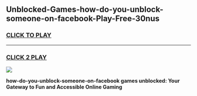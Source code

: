 
## Unblocked-Games-how-do-you-unblock-someone-on-facebook-Play-Free-30nus
<h3>
<a href="https://premium76.site?title=how-do-you-unblock-someone-on-facebook&ref=18A1">CLICK TO PLAY</a></h3>
<hr>

<h3>
<a href="https://premium76.site?title=how-do-you-unblock-someone-on-facebook&ref=18A1">CLICK 2 PLAY</a>
  
</h3>

<a href="https://premium76.site?title=how-do-you-unblock-someone-on-facebook&ref=18A1"><img src="https://clearcache.store/games.png"></a>


**how-do-you-unblock-someone-on-facebook games unblocked: Your Gateway to Fun and Accessible Online Gaming**
